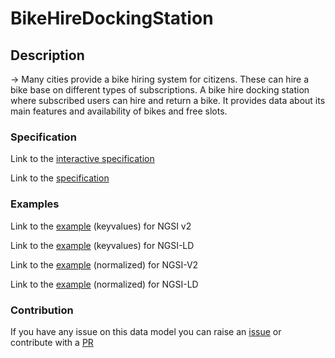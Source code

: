 # BikeHireDockingStation

## Description 

-> Many cities provide a bike hiring system for citizens. These can hire a bike base on different types of subscriptions. A bike hire docking station where subscribed users can hire and return a bike. It provides data about its main features and availability of bikes and free slots.
### Specification

Link to the [interactive specification](https://swagger.lab.fiware.org/?url=https://smart-data-models.github.io/dataModel.Transportation/BikeHireDockingStation/swagger.yaml)

Link to the [specification](https://smart-data-models.github.io/dataModel.Transportation/BikeHireDockingStation/doc/spec.md)
### Examples

Link to the [example](https://smart-data-models.github.io/dataModel.Transportation/BikeHireDockingStation/examples/example.json) (keyvalues) for NGSI v2

Link to the [example](https://smart-data-models.github.io/dataModel.Transportation/BikeHireDockingStation/examples/example.jsonld) (keyvalues) for NGSI-LD

Link to the [example](https://smart-data-models.github.io/dataModel.Transportation/BikeHireDockingStation/examples/example-normalized.json) (normalized) for NGSI-V2

Link to the [example](https://smart-data-models.github.io/dataModel.Transportation/BikeHireDockingStation/examples/example-normalized.jsonld) (normalized) for NGSI-LD
### Contribution

 If you have any issue on this data model you can raise an [issue](https://github.com/smart-data-models/dataModel.Transportation/issues)  or contribute with a [PR](https://github.com/smart-data-models/dataModel.Transportation/pulls)